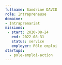 ```yaml
---
fullname: Sandrine DAVID
role: Intrapreneuse
domaine: 
- Intraprenariat
missions:
 - start: 2020-08-24
   end: 2022-08-31
   status: service
   employer: Pôle emploi
startups:
  - pole-emploi-action
---
```

